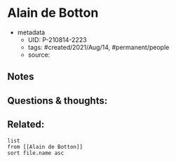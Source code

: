 # Alain de Botton

- metadata
	- UID: P-210814-2223
	- tags: #created/2021/Aug/14, #permanent/people 
	- source: 

## Notes


## Questions & thoughts:

## Related:
```dataview
list
from [[Alain de Botton]]
sort file.name asc
```
